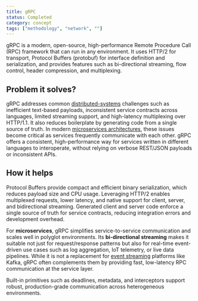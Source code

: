 ```yaml
---
title: gRPC
status: Completed
category: concept
tags: ["methodology", "network", ""]
---
```


gRPC is a modern, open-source, high-performance Remote Procedure Call (RPC) framework that can run in any environment. 
It uses HTTP/2 for transport, Protocol Buffers (protobuf) for interface definition and serialization, and provides features such as bi-directional streaming, flow control, header compression, and multiplexing.

## Problem it solves?

gRPC addresses common [distributed-systems](./distributed-systems.md) challenges such as inefficient text-based payloads, inconsistent service contracts across languages, limited streaming support, and high-latency multiplexing over HTTP/1.1. 
It also reduces boilerplate by generating code from a single source of truth.
In modern [microservices architectures](./microservices-architecture.md), these issues become critical as services frequently communicate with each other. 
gRPC offers a consistent, high-performance way for services written in different languages to interoperate, without relying on verbose REST/JSON payloads or inconsistent APIs.


## How it helps

Protocol Buffers provide compact and efficient binary serialization, which reduces payload size and CPU usage. Leveraging HTTP/2 enables multiplexed requests, lower latency, and native support for client, server, and bidirectional streaming. Generated client and server code enforce a single source of truth for service contracts, reducing integration errors and development overhead.  

For **microservices**, gRPC simplifies service-to-service communication and scales well in polyglot environments. 
Its **bi-directional streaming** makes it suitable not just for request/response patterns but also for real-time event-driven use cases such as log aggregation, IoT telemetry, or live data pipelines. 
While it is not a replacement for [event streaming](./event-streaming.md) platforms like Kafka, gRPC often complements them by providing fast, low-latency RPC communication at the service layer.  

Built-in primitives such as deadlines, metadata, and interceptors support robust, production-grade communication across heterogeneous environments.